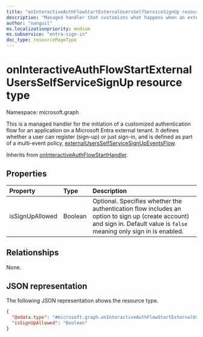 ```yaml
---
title: "onInteractiveAuthFlowStartExternalUsersSelfServiceSignUp resource type"
description: "Managed handler that customizes what happens when an external user initiates authenticating to an application."
author: "nanguil"
ms.localizationpriority: medium
ms.subservice: "entra-sign-in"
doc_type: resourcePageType
---
```


# onInteractiveAuthFlowStartExternalUsersSelfServiceSignUp resource type

Namespace: microsoft.graph

This is a managed handler for the initiation of a customized authentication flow for an application on a Microsoft Entra external tenant. It defines whether a user can register (sign-up) or just sign-in, and is defined as part of a multi-event policy, [externalUsersSelfServiceSignUpEventsFlow](externalUsersSelfServiceSignUpEventsFlow.md).

Inherits from [onInteractiveAuthFlowStartHandler](../resources/oninteractiveauthflowstarthandler.md).

## Properties
|Property|Type|Description|
|:---|:---|:---|
|isSignUpAllowed|Boolean|Optional. Specifies whether the authentication flow includes an option to sign up (create account) and sign in. Default value is `false` meaning only sign in is enabled.|

## Relationships
None.

## JSON representation
The following JSON representation shows the resource type.
<!-- {
  "blockType": "resource",
  "@odata.type": "microsoft.graph.onInteractiveAuthFlowStartExternalUsersSelfServiceSignUp"
}
-->
``` json
{
  "@odata.type": "#microsoft.graph.onInteractiveAuthFlowStartExternalUsersSelfServiceSignUp",
  "isSignUpAllowed": "Boolean"
}
```
